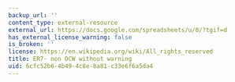 ```yaml
---
backup_url: ''
content_type: external-resource
external_url: https://docs.google.com/spreadsheets/u/0/?tgif=d
has_external_license_warning: false
is_broken: ''
license: https://en.wikipedia.org/wiki/All_rights_reserved
title: ER7- non OCW without warning
uid: 6cfc52b6-4b49-4c8e-8a81-c33e6f6a5da4
---
```

